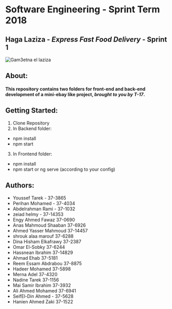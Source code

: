 # **Software Engineering - Sprint Term 2018**
## Haga Laziza - *Express Fast Food Delivery* - Sprint 1
![Gam3etna el laziza](https://tmpfilecdn.freelogodesign.org/9efd1a2a-ef52-4435-bf6b-e1cb601de155.png)
## **About**:
#### This repository contains two folders for front-end and back-end development of a mini-ebay like project, ***brought to you by T-17***.


## **Getting Started:**
1. Clone Repository
2. In Backend folder:
 * npm install
 * npm start
3. In Frontend folder:
 * npm install
 * npm start or ng serve (according to your config)

## Authors:
* Youssef Tarek - 37-3865
* Perihan Mohamed - 37-4034
* Abdelrahman Rami - 37-1032
* zeiad helmy - 37-14353
* Engy Ahmed Fawaz 37-0690
* Anas Mahmoud Shaaban 37-6926
* Ahmed Yasser Mahmoud 37-14457
* shrouk alaa marouf 37-6288
* Dina Hisham Elkafrawy 37-2387
* Omar El-Sobky 37-6244
* Hassnean Ibrahim 37-14829
* Ahmad Ehab 37-5181
* Reem Essam Abdrabou 37-8875
* Hadeer Mohamed 37-5898
* Merna Adel 37-4320
* Nadine Tarek 37-1156
* Mai Samir Ibrahim 37-3932
* Ali Ahmed Mohamed 37-6941
* SeifEl-Din Ahmed - 37-5628
* Hanien Ahmed Zaki 37-1522
